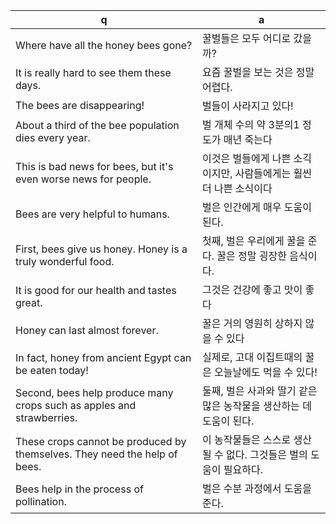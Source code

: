 q | a
---|---
Where have all the honey bees gone?	| 꿀벌들은 모두 어디로 갔을까?
It is really hard to see them these days.	| 요즘 꿀벌을 보는 것은 정말 어렵다.
The bees are disappearing!	| 벌들이 사라지고 있다!
About a third of the bee population dies every year.	| 벌 개체 수의 약 3분의1 정도가 매년 죽는다
This is bad news for bees, but it's even worse news for people.	| 이것은 벌들에게 나쁜 소긱이지만, 사람들에게는 훨씬 더 나쁜 소식이다
Bees are very helpful to humans.	| 벌은 인간에게 매우 도움이 된다.
First, bees give us honey. Honey is a truly wonderful food.	| 첫째, 벌은 우리에게 꿀을 준다. 꿀은 정말 굉장한 음식이다.
It is good for our health and tastes great.	| 그것은 건강에 좋고 맛이 좋다
Honey can last almost forever.	| 꿀은 거의 영원히 상하지 않을 수 있다
In fact, honey from ancient Egypt can be eaten today!	| 실제로, 고대 이집트때의 꿀은 오늘날에도 먹을 수 있다!
Second, bees help produce many crops such as apples and strawberries.	| 둘째, 벌은 사과와 딸기 같은 많은 농작물을 생산하는 데 도움이 된다.
These crops cannot be produced by themselves. They need the help of bees.	| 이 농작물들은 스스로 생산될 수 없다. 그것들은 벌의 도움이 필요하다.
Bees help in the process of pollination.	| 벌은 수분 과정에서 도움을 준다.